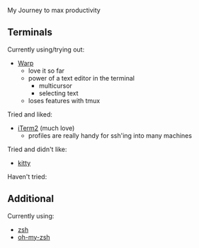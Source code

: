 My Journey to max productivity

## Terminals

Currently using/trying out:
- [Warp](https://www.warp.dev/)
	- love it so far
	- power of a text editor in the terminal
		- multicursor
		- selecting text
	- loses features with tmux

Tried and liked:
- [iTerm2](https://iterm2.com/) (much love)
	- profiles are really handy for ssh'ing into many machines
	
Tried and didn't like:
- [kitty](https://sw.kovidgoyal.net/kitty/)

Haven't tried:


## Additional

Currently using:
- [zsh](https://www.zsh.org/)
- [oh-my-zsh](https://ohmyz.sh/)